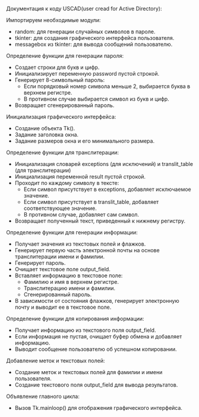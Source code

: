 Документация к коду USCAD(user cread for Active Directory):

Импортируем необходимые модули:
- random: для генерации случайных символов в пароле.
- tkinter: для создания графического интерфейса пользователя.
- messagebox из tkinter: для вывода сообщений пользователю.

Определение функции для генерации пароля:
- Создает строки для букв и цифр.
- Инициализирует переменную password пустой строкой.
- Генерирует 8-символьный пароль:
  - Если порядковый номер символа меньше 2, выбирается буква в верхнем регистре.
  - В противном случае выбирается символ из букв и цифр.
- Возвращает сгенерированный пароль.

Инициализация графического интерфейса:
- Создание объекта Tk().
- Задание заголовка окна.
- Задание размеров окна и его минимального размера.

Определение функции для транслитерации:
- Инициализация словарей exceptions (для исключений) и translit_table (для транслитерации)
- Инициализация переменной result пустой строкой.
- Проходит по каждому символу в тексте:
  - Если символ присутствует в exceptions, добавляет исключаемое значение.
  - Если символ присутствует в translit_table, добавляет соответствующее значение.
  - В противном случае, добавляет сам символ.
- Возвращает полученный текст, приведенный к нижнему регистру.

Определение функции для генерации информации:
- Получает значения из текстовых полей и флажков.
- Генерирует первую часть электронной почты на основе транслитерации имени и фамилии.
- Генерирует пароль.
- Очищает текстовое поле output_field.
- Вставляет информацию в текстовое поле:
  - Фамилию и имя в верхнем регистре.
  - Транслитерацию имени и фамилии.
  - Сгенерированный пароль.
- В зависимости от состояния флажков, генерирует электронную почту и выводит ее в текстовое поле.

Определение функции для копирования информации:
- Получает информацию из текстового поля output_field.
- Если информация не пустая, очищает буфер обмена и добавляет информацию.
- Выводит сообщение пользователю об успешном копировании.

Добавление меток и текстовых полей:
- Создание меток и текстовых полей для фамилии и имени пользователя.
- Создание текстового поля output_field для вывода результатов.

Объявление главного цикла:
- Вызов Tk.mainloop() для отображения графического интерфейса.
